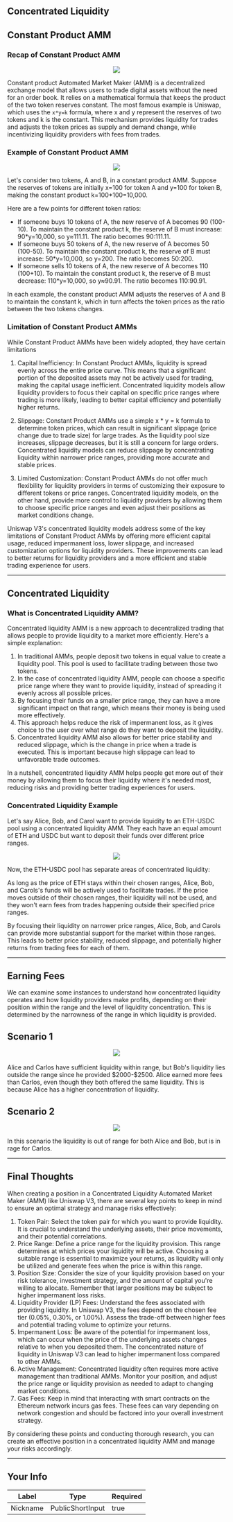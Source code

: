 ## Concentrated Liquidity


## Constant Product AMM


### Recap of Constant Product AMM
<div align="center">
<img style="max-height:400px" src="https://d31h13bdjwgzxs.cloudfront.net/academy/uniswap-eth-1/Guide/concentrated-liquidity-uniswap/1681500734628_constant_product_amm.png"/>
</div>

Constant product Automated Market Maker (AMM) is a decentralized exchange model that allows users to trade digital assets without the need for an order book. It relies on a mathematical formula that keeps the product of the two token reserves constant. The most famous example is Uniswap, which uses the `x*y=k` formula, where x and y represent the reserves of two tokens and k is the constant. This mechanism provides liquidity for trades and adjusts the token prices as supply and demand change, while incentivizing liquidity providers with fees from trades.

### Example of Constant Product AMM

<div align="center">
<img style="max-height:400px" src="https://d31h13bdjwgzxs.cloudfront.net/academy/uniswap-eth-1/Guide/concentrated-liquidity-uniswap/1681500759976_constant_product_amm_example.png"/>
</div>

Let's consider two tokens, A and B, in a constant product AMM. Suppose the reserves of tokens are initially x=100 for token A and y=100 for token B, making the constant product k=100*100=10,000.

Here are a few points for different token ratios:
- If someone buys 10 tokens of A, the new reserve of A becomes 90 (100-10). To maintain the constant product k, the reserve of B must increase: 90*y=10,000, so y≈111.11. The ratio becomes 90:111.11.
- If someone buys 50 tokens of A, the new reserve of A becomes 50 (100-50). To maintain the constant product k, the reserve of B must increase: 50*y=10,000, so y=200. The ratio becomes 50:200.
- If someone sells 10 tokens of A, the new reserve of A becomes 110 (100+10). To maintain the constant product k, the reserve of B must decrease: 110*y=10,000, so y≈90.91. The ratio becomes 110:90.91.

In each example, the constant product AMM adjusts the reserves of A and B to maintain the constant k, which in turn affects the token prices as the ratio between the two tokens changes.

### Limitation of Constant Product AMMs
While Constant Product AMMs have been widely adopted, they have certain limitations

1. Capital Inefficiency: In Constant Product AMMs, liquidity is spread evenly across the entire price curve. This means that a significant portion of the deposited assets may not be actively used for trading, making the capital usage inefficient. Concentrated liquidity models allow liquidity providers to focus their capital on specific price ranges where trading is more likely, leading to better capital efficiency and potentially higher returns.

2. Slippage: Constant Product AMMs use a simple x * y = k formula to determine token prices, which can result in significant slippage (price change due to trade size) for large trades. As the liquidity pool size increases, slippage decreases, but it is still a concern for large orders. Concentrated liquidity models can reduce slippage by concentrating liquidity within narrower price ranges, providing more accurate and stable prices.

3. Limited Customization: Constant Product AMMs do not offer much flexibility for liquidity providers in terms of customizing their exposure to different tokens or price ranges. Concentrated liquidity models, on the other hand, provide more control to liquidity providers by allowing them to choose specific price ranges and even adjust their positions as market conditions change.

Uniswap V3's concentrated liquidity models address some of the key limitations of Constant Product AMMs by offering more efficient capital usage, reduced impermanent loss, lower slippage, and increased customization options for liquidity providers. These improvements can lead to better returns for liquidity providers and a more efficient and stable trading experience for users.

    


---
## Concentrated Liquidity

### What is Concentrated Liquidity AMM?
Concentrated liquidity AMM is a new approach to decentralized trading that allows people to provide liquidity to a market more efficiently. Here's a simple explanation:

1. In traditional AMMs, people deposit two tokens in equal value to create a liquidity pool. This pool is used to facilitate trading between those two tokens.
2. In the case of concentrated liquidity AMM, people can choose a specific price range where they want to provide liquidity, instead of spreading it evenly across all possible prices.
3. By focusing their funds on a smaller price range, they can have a more significant impact on that range, which means their money is being used more effectively.
4. This approach helps reduce the risk of impermanent loss, as it gives choice to the user over what range do they want to deposit the liquidity.
5. Concentrated liquidity AMM also allows for better price stability and reduced slippage, which is the change in price when a trade is executed. This is important because high slippage can lead to unfavorable trade outcomes.

In a nutshell, concentrated liquidity AMM helps people get more out of their money by allowing them to focus their liquidity where it's needed most, reducing risks and providing better trading experiences for users.

### Concentrated Liquidity Example
Let's say Alice, Bob, and Carol want to provide liquidity to an ETH-USDC pool using a concentrated liquidity AMM. They each have an equal amount of ETH and USDC but want to deposit their funds over different price ranges.

<div align="center">
<img style="max-height:400px" src="https://d31h13bdjwgzxs.cloudfront.net/academy/uniswap-eth-1/Guide/concentrated-liquidity-uniswap/1681575680046_concentrated_liquidity%20example.png"/>
</div>

Now, the ETH-USDC pool has separate areas of concentrated liquidity:

As long as the price of ETH stays within their chosen ranges, Alice, Bob, and Carols's funds will be actively used to facilitate trades. If the price moves outside of their chosen ranges, their liquidity will not be used, and they won't earn fees from trades happening outside their specified price ranges.

By focusing their liquidity on narrower price ranges, Alice, Bob, and Carols can provide more substantial support for the market within those ranges. This leads to better price stability, reduced slippage, and potentially higher returns from trading fees for each of them.





    


---
## Earning Fees

We can examine some instances to understand how concentrated liquidity operates and how liquidity providers make profits, depending on their position within the range and the level of liquidity concentration. This is determined by the narrowness of the range in which liquidity is provided.

## Scenario 1 
<div align="center">
<img style="max-height:400px" src="https://d31h13bdjwgzxs.cloudfront.net/academy/uniswap-eth-1/Guide/concentrated-liquidity-uniswap/1681588401410_example_scenario_1.png"/>
</div>
<br/>
Alice and Carlos have sufficient liquidity within range, but Bob's liquidity lies outside the range since he provided $2000-$2500. Alice earned more fees than Carlos, even though they both offered the same liquidity. This is because Alice has a higher concentration of liquidity.

## Scenario 2

<div align="center">
<img style="max-height:400px" src="https://d31h13bdjwgzxs.cloudfront.net/academy/uniswap-eth-1/Guide/concentrated-liquidity-uniswap/1681920255744_05_concentrated_example_scenario_2.png"/>
</div>

In this scenario the liquidity is out of range for both Alice and Bob, but is in rage for Carlos. 

    


---
## Final Thoughts

When creating a position in a Concentrated Liquidity Automated Market Maker (AMM) like Uniswap V3, there are several key points to keep in mind to ensure an optimal strategy and manage risks effectively:

1. Token Pair: Select the token pair for which you want to provide liquidity. It is crucial to understand the underlying assets, their price movements, and their potential correlations.
2. Price Range: Define a price range for the liquidity provision. This range determines at which prices your liquidity will be active. Choosing a suitable range is essential to maximize your returns, as liquidity will only be utilized and generate fees when the price is within this range.
3. Position Size: Consider the size of your liquidity provision based on your risk tolerance, investment strategy, and the amount of capital you're willing to allocate. Remember that larger positions may be subject to higher impermanent loss risks.
4. Liquidity Provider (LP) Fees: Understand the fees associated with providing liquidity. In Uniswap V3, the fees depend on the chosen fee tier (0.05%, 0.30%, or 1.00%). Assess the trade-off between higher fees and potential trading volume to optimize your returns.
5. Impermanent Loss: Be aware of the potential for impermanent loss, which can occur when the price of the underlying assets changes relative to when you deposited them. The concentrated nature of liquidity in Uniswap V3 can lead to higher impermanent loss compared to other AMMs.
6. Active Management: Concentrated liquidity often requires more active management than traditional AMMs. Monitor your position, and adjust the price range or liquidity provision as needed to adapt to changing market conditions.
7. Gas Fees: Keep in mind that interacting with smart contracts on the Ethereum network incurs gas fees. These fees can vary depending on network congestion and should be factored into your overall investment strategy.

By considering these points and conducting thorough research, you can create an effective position in a concentrated liquidity AMM and manage your risks accordingly.

    


---
## Your Info





| Label | Type | Required |
| ----------- | ----------- | ---- |
| Nickname        | PublicShortInput   |  true    |


    

